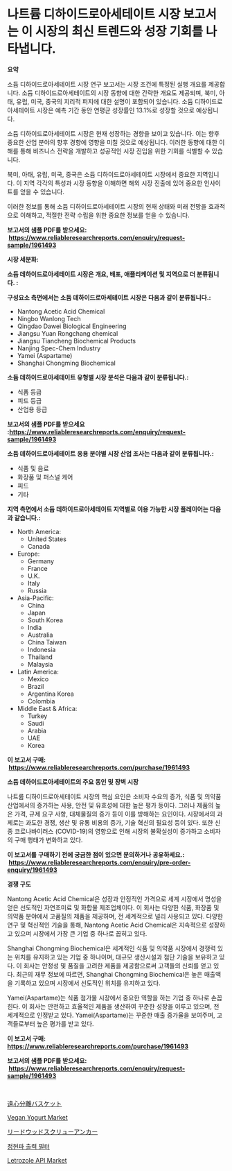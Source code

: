 <p><h1>나트륨 디하이드로아세테이트 시장 보고서는 이 시장의 최신 트렌드와 성장 기회를 나타냅니다.</h1></p><p><strong>요약</strong></p>
<p><p>소듐 디하이드로아세테이트 시장 연구 보고서는 시장 조건에 특정된 실행 개요를 제공합니다. 소듐 디하이드로아세테이트의 시장 동향에 대한 간략한 개요도 제공되며, 북미, 아태, 유럽, 미국, 중국의 지리적 퍼지에 대한 설명이 포함되어 있습니다. 소듐 디하이드로아세테이트 시장은 예측 기간 동안 연평균 성장률인 13.1%로 성장할 것으로 예상됩니다.</p><p>소듐 디하이드로아세테이트 시장은 현재 성장하는 경향을 보이고 있습니다. 이는 향후 중요한 산업 분야의 향후 경향에 영향을 미칠 것으로 예상됩니다. 이러한 동향에 대한 이해를 통해 비즈니스 전략을 개발하고 성공적인 시장 진입을 위한 기회를 식별할 수 있습니다.</p><p>북미, 아태, 유럽, 미국, 중국은 소듐 디하이드로아세테이트 시장에서 중요한 지역입니다. 이 지역 각각의 특성과 시장 동향을 이해하면 해외 시장 진출에 있어 중요한 인사이트를 얻을 수 있습니다.</p><p>이러한 정보를 통해 소듐 디하이드로아세테이트 시장의 현재 상태와 미래 전망을 효과적으로 이해하고, 적절한 전략 수립을 위한 중요한 정보를 얻을 수 있습니다.</p></p>
<p><strong>보고서의 샘플 PDF를 받으세요: &nbsp;<a href="https://www.reliableresearchreports.com/enquiry/request-sample/1961493">https://www.reliableresearchreports.com/enquiry/request-sample/1961493</a></strong></p>
<p><strong>시장 세분화:</strong></p>
<p><strong> 소듐 데하이드로아세테이트 시장은 개요, 배포, 애플리케이션 및 지역으로 더 분류됩니다. :</strong></p>
<p><strong>구성요소 측면에서는 소듐 데하이드로아세테이트 시장은 다음과 같이 분류됩니다.:</strong></p>
<p><ul><li>Nantong Acetic Acid Chemical</li><li>Ningbo Wanlong Tech</li><li>Qingdao Dawei Biological Engineering</li><li>Jiangsu Yuan Rongchang chemical</li><li>Jiangsu Tiancheng Biochemical Products</li><li>Nanjing Spec-Chem Industry</li><li>Yamei (Aspartame)</li><li>Shanghai Chongming Biochemical</li></ul></p>
<p><strong> 소듐 데하이드로아세테이트 유형별 시장 분석은 다음과 같이 분류됩니다.:</strong></p>
<p><ul><li>식품 등급</li><li>피드 등급</li><li>산업용 등급</li></ul></p>
<p><strong>보고서의 샘플 PDF를 받으세요 :<a href="https://www.reliableresearchreports.com/enquiry/request-sample/1961493">https://www.reliableresearchreports.com/enquiry/request-sample/1961493</a></strong></p>
<p><strong> 소듐 데하이드로아세테이트 응용 분야별 시장 산업 조사는 다음과 같이 분류됩니다.:</strong></p>
<p><ul><li>식품 및 음료</li><li>화장품 및 퍼스널 케어</li><li>피드</li><li>기타</li></ul></p>
<p><strong>지역 측면에서 소듐 데하이드로아세테이트 지역별로 이용 가능한 시장 플레이어는 다음과 같습니다.:</strong></p>
<p><ul>
    <li>
        North America:
        <ul>
            <li>United States</li>
            <li>Canada</li>
        </ul>
    </li>
    <li>
        Europe:
        <ul>
            <li>Germany</li>
            <li>France</li>
            <li>U.K.</li>
            <li>Italy</li>
            <li>Russia</li>
        </ul>
    </li>
    <li>
        Asia-Pacific:
        <ul>
            <li>China</li>
            <li>Japan</li>
            <li>South Korea</li>
            <li>India</li>
            <li>Australia</li>
            <li>China Taiwan</li>
            <li>Indonesia</li>
            <li>Thailand</li>
            <li>Malaysia</li>
        </ul>
    </li>
    <li>
        Latin America:
        <ul>
            <li>Mexico</li>
            <li>Brazil</li>
            <li>Argentina Korea</li>
            <li>Colombia</li>
        </ul>
    </li>
    <li>
        Middle East & Africa:
        <ul>
            <li>Turkey</li>
            <li>Saudi</li>
            <li>Arabia</li>
            <li>UAE</li>
            <li>Korea</li>
        </ul>
    </li>
    </ul></p>
<p><strong>이 보고서 구매: &nbsp;<a href="https://www.reliableresearchreports.com/purchase/1961493">https://www.reliableresearchreports.com/purchase/1961493</a></strong></p>
<p><strong>소듐 데하이드로아세테이트의 주요 동인 및 장벽 시장</strong></p>
<p><p>나트륨 디하이드로아세테이트 시장의 핵심 요인은 소비자 수요의 증가, 식품 및 의약품 산업에서의 증가하는 사용, 안전 및 유효성에 대한 높은 평가 등이다. 그러나 제품의 높은 가격, 규제 요구 사항, 대체물질의 증가 등이 이를 방해하는 요인이다. 시장에서의 과제로는 과도한 경쟁, 생산 및 유통 비용의 증가, 기술 혁신의 필요성 등이 있다. 또한 신종 코로나바이러스 (COVID-19)의 영향으로 인해 시장의 불확실성이 증가하고 소비자의 구매 행태가 변화하고 있다.</p></p>
<p><strong>이 보고서를 구매하기 전에 궁금한 점이 있으면 문의하거나 공유하세요.: &nbsp;<a href="https://www.reliableresearchreports.com/enquiry/pre-order-enquiry/1961493">https://www.reliableresearchreports.com/enquiry/pre-order-enquiry/1961493</a></strong></p>
<p><strong>경쟁 구도</strong></p>
<p><p>Nantong Acetic Acid Chemical은 성장과 안정적인 가격으로 세계 시장에서 명성을 얻은 선도적인 자연조미료 및 화합물 제조업체이다. 이 회사는 다양한 식품, 화장품 및 의약품 분야에서 고품질의 제품을 제공하며, 전 세계적으로 널리 사용되고 있다. 다양한 연구 및 혁신적인 기술을 통해, Nantong Acetic Acid Chemical은 지속적으로 성장하고 있으며 시장에서 가장 큰 기업 중 하나로 꼽히고 있다.</p><p>Shanghai Chongming Biochemical은 세계적인 식품 및 의약품 시장에서 경쟁력 있는 위치를 유지하고 있는 기업 중 하나이며, 대규모 생산시설과 첨단 기술을 보유하고 있다. 이 회사는 안정성 및 품질을 고려한 제품을 제공함으로써 고객들의 신뢰를 얻고 있다. 최근의 재무 정보에 따르면, Shanghai Chongming Biochemical은 높은 매출액을 기록하고 있으며 시장에서 선도적인 위치를 유지하고 있다.</p><p>Yamei(Aspartame)는 식품 첨가물 시장에서 중요한 역할을 하는 기업 중 하나로 손꼽힌다. 이 회사는 안전하고 효율적인 제품을 생산하여 꾸준한 성장을 이루고 있으며, 전 세계적으로 인정받고 있다. Yamei(Aspartame)는 꾸준한 매출 증가율을 보여주며, 고객들로부터 높은 평가를 받고 있다.</p></p>
<p><strong>이 보고서 구매: &nbsp; <a href="https://www.reliableresearchreports.com/purchase/1961493">https://www.reliableresearchreports.com/purchase/1961493</a></strong></p>
<p><strong>보고서의 샘플 PDF를 받으세요: &nbsp;<a href="https://www.reliableresearchreports.com/enquiry/request-sample/1961493">https://www.reliableresearchreports.com/enquiry/request-sample/1961493</a></strong><strong></strong></p>
<p>&nbsp;</p>
<p><p><a href="https://medium.com/@mt14785/%E9%81%A0%E5%BF%83%E5%88%86%E9%9B%A2%E6%A9%9F%E3%83%90%E3%82%B9%E3%82%B1%E3%83%83%E3%83%88%E5%B8%82%E5%A0%B4-%E7%AB%B6%E4%BA%89%E5%88%86%E6%9E%90-%E5%B8%82%E5%A0%B4%E5%8B%95%E5%90%91-2031%E5%B9%B4%E3%81%BE%E3%81%A7%E3%81%AE%E4%BA%88%E6%B8%AC-5b9f685fcfdf">遠心分離バスケット</a></p><p><a href="https://view.publitas.com/reportprime-1/vegan-yogurt-market-size-share-trends-analysis-report-by-material-by-type-by-end-user-by-region-and-segment-forecasts-2024-2031/">Vegan Yogurt Market</a></p><p><a href="https://medium.com/@jamiebertrgnaum3545/%E4%B8%BB%E5%B0%8E%E7%9A%84%E3%81%AA%E6%9C%A8%E3%81%AD%E3%81%98%E3%82%A2%E3%83%B3%E3%82%AB%E3%83%BC%E5%B8%82%E5%A0%B4-%E5%B8%82%E5%A0%B4cagr-%E5%B8%82%E5%A0%B4%E5%8B%95%E5%90%91-%E6%88%90%E9%95%B7%E6%88%A6%E7%95%A5%E3%81%AB%E9%96%A2%E3%81%99%E3%82%8B%E6%B4%9E%E5%AF%9F-d4afc839f890?postPublishedType=initial">リードウッドスクリューアンカー</a></p><p><a href="https://github.com/plelbej847484502/Market-Research-Report-List-1/blob/main/1919505191034.md">정현파 출력 필터</a></p><p><a href="https://issuu.com/reportprime-2/docs/letrozole-api-market-size-2030.pptx">Letrozole API Market</a></p></p>